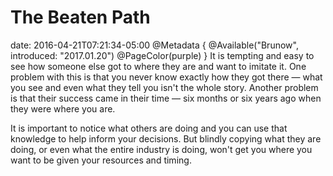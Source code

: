 # The Beaten Path
date: 2016-04-21T07:21:34-05:00
@Metadata {
  @Available("Brunow", introduced: "2017.01.20")
  @PageColor(purple)
}
It is tempting and easy to see how someone else got to where they are and want to imitate it. One problem with this is that you never know exactly how they got there &mdash; what you see and even what they tell you isn't the whole story. Another problem is that their success came in their time &mdash; six months or six years ago when they were where you are.

It is important to notice what others are doing and you can use that knowledge to help inform your decisions. But blindly copying what they are doing, or even what the entire industry is doing, won't get you where you want to be given your resources and timing.
